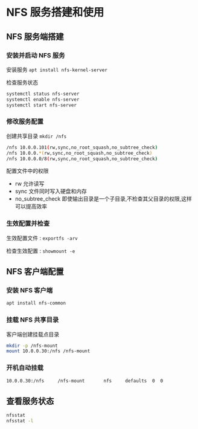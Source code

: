 # NFS 服务搭建和使用

## NFS 服务端搭建

### 安装并启动 NFS 服务

安装服务 `apt install nfs-kernel-server`

检查服务状态

```bash
systemctl status nfs-server
systemctl enable nfs-server
systemctl start nfs-server
```

### 修改服务配置

创建共享目录 `mkdir /nfs`

```bash title="/etc/exports"
/nfs 10.0.0.101(rw,sync,no_root_squash,no_subtree_check)
/nfs 10.0.0.*(rw,sync,no_root_squash,no_subtree_check)
/nfs 10.0.0.0/8(rw,sync,no_root_squash,no_subtree_check)
```

配置文件中的权限

- rw 允许读写
- sync 文件同时写入硬盘和内存
- no_subtree_check 即使输出目录是一个子目录,不检查其父目录的权限,这样可以提高效率

### 生效配置并检查

生效配置文件 : `exportfs -arv`

检查生效配置 : `showmount -e `

## NFS 客户端配置

### 安装 NFS 客户端

```bash
apt install nfs-common
```

### 挂载 NFS 共享目录

客户端创建挂载点目录

```bash
mkdir -p /nfs-mount
mount 10.0.0.30:/nfs /nfs-mount
```

### 开机自动挂载

```bash title="/etc/fstab"
10.0.0.30:/nfs     /nfs-mount       nfs     defaults  0  0
```

## 查看服务状态

```bash
nfsstat
nfsstat -l
```
